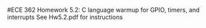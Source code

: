 #ECE 362 Homework 5.2: C language warmup for GPIO, timers, and interrupts
See Hw5.2.pdf for instructions
